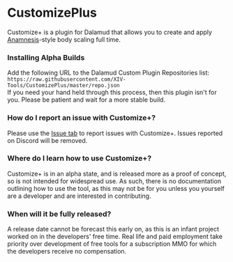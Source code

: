 # CustomizePlus
Customize+ is a plugin for Dalamud that allows you to create and apply [Anamnesis](https://github.com/imchillin/Anamnesis)-style body scaling full time.

### Installing Alpha Builds
Add the following URL to the Dalamud Custom Plugin Repositories list:  
`https://raw.githubusercontent.com/XIV-Tools/CustomizePlus/master/repo.json`  
If you need your hand held through this process, then this plugin isn't for you. Please be patient and wait for a more stable build.

### How do I report an issue with Customize+?
Please use the [Issue tab](https://github.com/XIV-Tools/CustomizePlus/issues) to report issues with Customize+. Issues reported on Discord will be removed.

### Where do I learn how to use Customize+?
Customize+ is in an alpha state, and is released more as a proof of concept, so is not intended for widespread use. As such, there is no documentation outlining how to use the tool, as this may not be for you unless you yourself are a developer and are interested in contributing.

### When will it be fully released?
A release date cannot be forecast this early on, as this is an infant project worked on in the developers' free time. Real life and paid employment take priority over development of free tools for a subscription MMO for which the developers receive no compensation.
